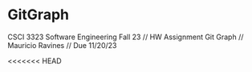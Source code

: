 # GitGraph
CSCI 3323 Software Engineering Fall 23 // HW Assignment Git Graph // Mauricio Ravines // Due 11/20/23

<<<<<<< HEAD
<!--3rd commit reference 0>
<!--4th commit reference 3>
<<<<<<< HEAD
=======
<!--1st commit reference 0>
<!--2nd commit reference 1>
>>>>>>> main

<!--6th commit reference 5>
=======
<!--7th commit reference 4>
<!--8th commit reference 7>
<!--9th commit reference 8>
>>>>>>> bug-fix-experimental


<!--12th commit reference 11>